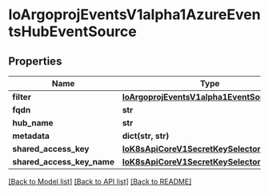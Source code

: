 # IoArgoprojEventsV1alpha1AzureEventsHubEventSource

## Properties
Name | Type | Description | Notes
------------ | ------------- | ------------- | -------------
**filter** | [**IoArgoprojEventsV1alpha1EventSourceFilter**](IoArgoprojEventsV1alpha1EventSourceFilter.md) |  | [optional] 
**fqdn** | **str** |  | [optional] 
**hub_name** | **str** |  | [optional] 
**metadata** | **dict(str, str)** |  | [optional] 
**shared_access_key** | [**IoK8sApiCoreV1SecretKeySelector**](IoK8sApiCoreV1SecretKeySelector.md) |  | [optional] 
**shared_access_key_name** | [**IoK8sApiCoreV1SecretKeySelector**](IoK8sApiCoreV1SecretKeySelector.md) |  | [optional] 

[[Back to Model list]](../README.md#documentation-for-models) [[Back to API list]](../README.md#documentation-for-api-endpoints) [[Back to README]](../README.md)


